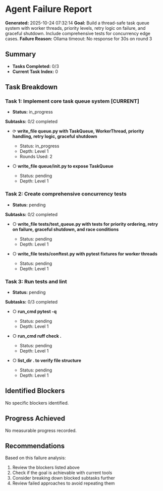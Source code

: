 # Agent Failure Report

**Generated:** 2025-10-24 07:32:14
**Goal:** Build a thread-safe task queue system with worker threads, priority levels, retry logic on failure, and graceful shutdown. Include comprehensive tests for concurrency edge cases.
**Failure Reason:** Ollama timeout: No response for 30s on round 3

## Summary

- **Tasks Completed:** 0/3
- **Current Task Index:** 0

## Task Breakdown

### Task 1: Implement core task queue system **[CURRENT]**

- **Status:** in_progress

**Subtasks:** 0/2 completed

- ⟳ **write_file queue.py with TaskQueue, WorkerThread, priority handling, retry logic, graceful shutdown**
  - Status: in_progress
  - Depth: Level 1
  - Rounds Used: 2

- ○ **write_file queue/__init__.py to expose TaskQueue**
  - Status: pending
  - Depth: Level 1


### Task 2: Create comprehensive concurrency tests 

- **Status:** pending

**Subtasks:** 0/2 completed

- ○ **write_file tests/test_queue.py with tests for priority ordering, retry on failure, graceful shutdown, and race conditions**
  - Status: pending
  - Depth: Level 1

- ○ **write_file tests/conftest.py with pytest fixtures for worker threads**
  - Status: pending
  - Depth: Level 1


### Task 3: Run tests and lint 

- **Status:** pending

**Subtasks:** 0/3 completed

- ○ **run_cmd pytest -q**
  - Status: pending
  - Depth: Level 1

- ○ **run_cmd ruff check .**
  - Status: pending
  - Depth: Level 1

- ○ **list_dir . to verify file structure**
  - Status: pending
  - Depth: Level 1


## Identified Blockers

No specific blockers identified.

## Progress Achieved

No measurable progress recorded.

## Recommendations

Based on this failure analysis:
1. Review the blockers listed above
2. Check if the goal is achievable with current tools
3. Consider breaking down blocked subtasks further
4. Review failed approaches to avoid repeating them
